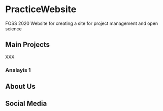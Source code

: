 # PracticeWebsite
FOSS 2020 Website for creating a site for project management and open science

## Main Projects
XXX
### Analayis 1

## About Us

## Social Media
